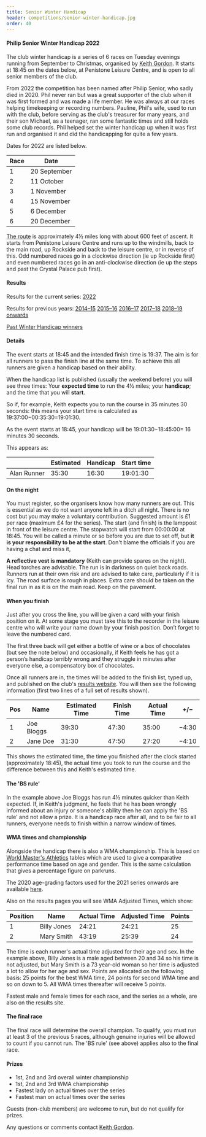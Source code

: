 ```yaml
---
title: Senior Winter Handicap
header: competitions/senior-winter-handicap.jpg
order: 40
---
```


#### Philip Senior Winter Handicap 2022

The club winter handicap is a series of 6 races on Tuesday evenings running from September to Christmas, organised by [Keith Gordon](mailto:keithHgordon@me.com). It starts at 18:45 on the dates below, at Penistone Leisure Centre, and is open to all senior members of the club.

From 2022 the competition has been named after Philip Senior, who sadly died in 2020. Phil never ran but was a great supporter of the club when it was first formed and was made a life member. He was always at our races helping timekeeping or recording numbers. Pauline, Phil's wife, used to run with the club, before serving as the club's treasurer for many years, and their son Michael, as a teenager, ran some fantastic times and still holds some club records. Phil helped set the winter handicap up when it was first run and organised it and did the handicapping for quite a few years.

Dates for 2022 are listed below.

| Race | Date         | 
| ---- | ------------ |
| 1    | 20 September |
| 2    | 11 October   |
| 3    | 1 November   |
| 4    | 15 November  |
| 5    | 6 December   |
| 6    | 20 December  |

[The route](https://pfrac.co.uk/static/images/maps/senior-wh.jpg) is approximately 4½ miles long with about 600 feet of ascent. It starts from Penistone Leisure Centre and runs up to the windmills, back to the main road, up Rockside and back to the leisure centre, or in reverse of this. Odd numbered races go in a clockwise direction (ie up Rockside first) and even numbered races go in an anti-clockwise direction (ie up the steps and past the Crystal Palace pub first).

#### Results

R﻿esults for the current series: [2022](http://results.pfrac.co.uk/senior-winter-handicap-2022/league-table)

Results for previous years:
[2014–15](https://pfrac.co.uk/static/results/senior-wh/senior-wh-2014-15-results.pdf)
[2015–16](https://pfrac.co.uk/static/results/senior-wh/senior-wh-2015-16-results.pdf)
[2016–17](https://pfrac.co.uk/static/results/senior-wh/senior-wh-2016-17-results.pdf)
[2017–18](https://pfrac.co.uk/static/results/senior-wh/senior-wh-2017-18-results.pdf)
[2018–19 onwards](http://results.pfrac.co.uk)

[Past Winter Handicap winners](http://results.pfrac.co.uk/awards/)

#### Details

The event starts at 18:45 and the intended finish time is 19:37. The aim is for all runners to pass the finish line at the same time. To achieve this all runners are given a handicap based on their ability.

When the handicap list is published (usually the weekend before) you will see three times: Your **expected time** to run the 4½ miles; your **handicap**; and the time that you will **start**.

So if, for example, Keith expects you to run the course in 35 minutes 30 seconds: this means your start time is calculated as 19:37:00&minus;00:35:30=19:01:30.

As the event starts at 18:45, your handicap will be 19:01:30&minus;18:45:00= 16 minutes 30 seconds.

This appears as:

|             | Estimated | Handicap | Start time |
| ----------- | --------- | -------- | ---------- |
| Alan Runner | 35:30     | 16:30    | 19:01:30   |

#### On the night

You must register, so the organisers know how many runners are out. This is essential as we do not want anyone left in a ditch all night.
There is no cost but you may make a voluntary contribution. Suggested amount is £1 per race (maximum £4 for the series). The start (and finish) is the lamppost in front of the leisure centre. The stopwatch will start from 00:00:00 at 18:45. You will be called a minute or so before you are due to set off, but **it is your responsibility to be at the start**. Don't blame the officials if you are having a chat and miss it,

**A reflective vest is mandatory** (Keith can provide spares on the night). Head torches are advisable. The run is in darkness on quiet back roads. Runners run at their own risk and are advised to take care, particularly if it is icy. The road surface is rough in places. Extra care should be taken on the final run in as it is on the main road. Keep on the pavement.

#### When you finish

Just after you cross the line, you will be given a card with your finish position on it. At some stage you must take this to the recorder in the leisure centre who will write your name down by your finish position. Don’t forget to leave the numbered card.

The first three back will get either a bottle of wine or a box of chocolates (but see the note below) and occasionally, if Keith feels he has got a person’s handicap terribly wrong and they struggle in minutes after everyone else, a compensatory box of chocolates.

Once all runners are in, the times will be added to the finish list, typed up, and published on the club's [results website](http://results.pfrac.co.uk/). You will then see the following information (first two lines of a full set of results shown).

| Pos | Name       | Estimated Time | Finish Time | Actual Time | +/&minus;   |
| --- | ---------- | -------------- | ----------- | ----------- | ----- |
| 1   | Joe Bloggs | 39:30          | 47:30       | 35:00       | &minus;4:30 |
| 2   | Jane Doe   | 31:30          | 47:50       | 27:20       | &minus;4:10 |

This shows the estimated time, the time you finished after the clock started (approximately 18:45), the actual time you took to run the course and the difference between this and Keith's estimated time.

#### The 'BS rule'

In the example above Joe Bloggs has run 4½ minutes quicker than Keith expected. If, in Keith's judgment, he feels that he has been wrongly informed about an injury or someone's ability then he can apply the 'BS rule' and not allow a prize. It is a handicap race after all, and to be fair to all runners, everyone needs to finish within a narrow window of times.

#### WMA times and championship

Alongside the handicap there is also a WMA championship. This is based on [World Master's Athletics](https://world-masters-athletics.com/wp-content/uploads/2018/02/Road_Age_Standards_WMA_2010-Explanation.pdf) tables which are used to give a comparative performance time based on age and gender. This is the same calculation that gives a percentage figure on parkruns.

The 2020 age-grading factors used for the 2021 series onwards are available [here](http://www.howardgrubb.co.uk/athletics/mldrroad20.html).

Also on the results pages you will see WMA Adjusted Times, which show:

| Position | Name        | Actual Time | Adjusted Time | Points |
| -------- | ----------- | ----------- | ------------- | ------ |
| 1        | Billy Jones | 24:21       | 24:21         | 25     |
| 2        | Mary Smith  | 43:19       | 25:39         | 24     |

The time is each runner's actual time adjusted for their age and sex. In the example above, Billy Jones is a male aged between 20 and 34 so his time is not adjusted, but Mary Smith is a 73 year-old woman so her time is adjusted a lot to allow for her age and sex. Points are allocated on the following basis: 25 points for the best WMA time, 24 points for second WMA time and so on down to 5. All WMA times thereafter will receive 5 points.

Fastest male and female times for each race, and the series as a whole, are also on the results site.

#### The final race

The final race will determine the overall champion. To qualify, you must run at least 3 of the previous 5 races, although genuine injuries will be allowed to count if you cannot run. The 'BS rule' (see above) applies also to the final race.

#### Prizes

- 1st, 2nd and 3rd overall winter championship
- 1st, 2nd and 3rd WMA championship
- Fastest lady on actual times over the series
- Fastest man on actual times over the series

Guests (non-club members) are welcome to run, but do not qualify for prizes.

Any questions or comments contact [Keith Gordon](mailto:keithHgordon@me.com).
